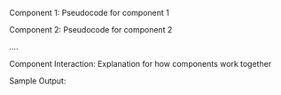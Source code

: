 Component 1:
Pseudocode for component 1

Component 2:
Pseudocode for component 2

....

Component Interaction:
Explanation for how components work together

Sample Output:


